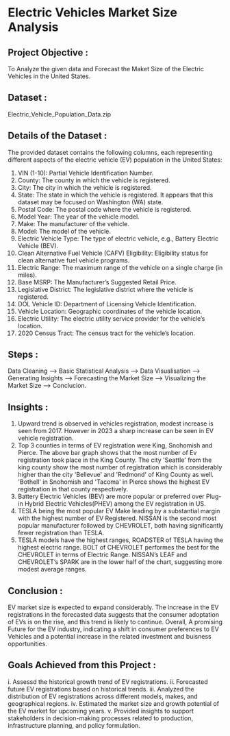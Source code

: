 # Electric Vehicles Market Size Analysis

## Project Objective :
To Analyze the given data and Forecast the Maket Size of the Electric Vehicles in the United States.

## Dataset :
Electric_Vehicle_Population_Data.zip

## Details of the Dataset :
The provided dataset contains the following columns, each representing different aspects of the electric vehicle (EV) population in the United States:

1. VIN (1-10): Partial Vehicle Identification Number.
2. County: The county in which the vehicle is registered.
3. City: The city in which the vehicle is registered.
4. State: The state in which the vehicle is registered. It appears that this dataset may be focused on Washington (WA) state.
5. Postal Code: The postal code where the vehicle is registered.
6. Model Year: The year of the vehicle model.
7. Make: The manufacturer of the vehicle.
8. Model: The model of the vehicle.
9. Electric Vehicle Type: The type of electric vehicle, e.g., Battery Electric Vehicle (BEV).
10. Clean Alternative Fuel Vehicle (CAFV) Eligibility: Eligibility status for clean alternative fuel vehicle programs.
11. Electric Range: The maximum range of the vehicle on a single charge (in miles).
12. Base MSRP: The Manufacturer’s Suggested Retail Price.
13. Legislative District: The legislative district where the vehicle is registered.
14. DOL Vehicle ID: Department of Licensing Vehicle Identification.
15. Vehicle Location: Geographic coordinates of the vehicle location.
16. Electric Utility: The electric utility service provider for the vehicle’s location.
17. 2020 Census Tract: The census tract for the vehicle’s location.

## Steps :
Data Cleaning --> Basic Statistical Analysis --> Data Visualisation --> Generating Insights --> Forecasting the Market Size --> Visualizing the Market Size --> Conclucion.

## Insights :
1. Upward trend is observed in vehicles registration, modest increase is seen from 2017. However in 2023 a sharp increase can be seen in EV vehicle registration.
2. Top 3 counties in terms of EV registration were King, Snohomish and Pierce. The above bar graph shows that the most number of Ev registration took place in the King County. The city 'Seattle' from the king county show the most number of registration which is considerably higher than the city 'Bellevue' and 'Redmond' of King County as well. 'Bothell' in Snohomish and 'Tacoma' in Pierce shows the highest EV registration in that county respectively.
3. Battery Electric Vehicles (BEV) are more popular or preferred over Plug-in Hybrid Electric Vehicles(PHEV) among the EV registration in US.
4. TESLA being the most popular EV Make leading by a substantial margin with the highest number of EV Registered. NISSAN is the second most popular manufacturer followed by CHEVROLET, both having significantly fewer registration than TESLA.
5. TESLA models have the highest ranges, ROADSTER of TESLA having the highest electric range. BOLT of CHEVROLET performes the best for the CHEVROLET in terms of Electric Range. NISSAN’s LEAF and CHEVROLET’s SPARK are in the lower half of the chart, suggesting more modest average ranges.

## Conclusion : 
EV market size is expected to expand considerably. The increase in the EV registrations in the forecasted data suggests that the consumer adoptation of EVs is on the rise, and this trend is likely to continue.
Overall, A promising Future for the EV industry, indicating a shift in consumer preferences to EV Vehicles and a potential increase in the related investment and buisness opportunities.

## Goals Achieved from this Project :
i. Assessd the historical growth trend of EV registrations.
ii. Forecasted future EV registrations based on historical trends.
iii. Analyzed the distribution of EV registrations across different models, makes, and geographical regions.
iv. Estimated the market size and growth potential of the EV market for upcoming years.
v. Provided insights to support stakeholders in decision-making processes related to production, infrastructure planning, and policy formulation.
